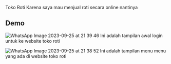 Toko Roti
    Karena saya mau menjual roti secara online nantinya

## Demo


![WhatsApp Image 2023-09-25 at 21 39 46](https://github.com/afdifznsyh/tokoroti/assets/120262860/d56909d6-224a-472e-8e0d-118e8e8214a2)
Ini adalah tampilan awal login untuk ke website toko roti

![WhatsApp Image 2023-09-25 at 21 38 52](https://github.com/afdifznsyh/tokoroti/assets/120262860/ac958c81-6bc7-4589-ba16-c38f4a452171)
Ini adalah tampilan menu menu yang ada di website toko roti
